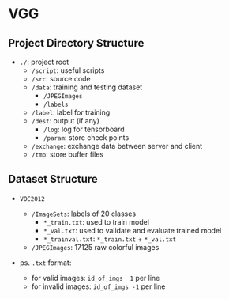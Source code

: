# VGG

## Project Directory Structure

- `./`: project root
  - `/script`: useful scripts
  - `/src`: source code
  - `/data`: training and testing dataset
    - `/JPEGImages`
    - `/labels`
  - `/label`: label for training
  - `/dest`: output (if any)
    - `/log`: log for tensorboard
    - `/param`: store check points
  - `/exchange`: exchange data between server and client
  - `/tmp`: store buffer files

## Dataset Structure

- `VOC2012`
  - `/ImageSets`: labels of 20 classes
    - `*_train.txt`: used to train model
    - `*_val.txt`: used to validate and evaluate trained model
    - `*_trainval.txt`: `*_train.txt` + `*_val.txt`
  - `/JPEGImages`: 17125 raw colorful images

- ps. `.txt` format:
  - for valid images: `id_of_imgs  1` per line
  - for invalid images: `id_of_imgs -1` per line
